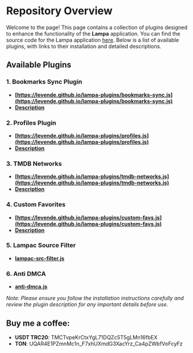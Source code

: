 # Repository Overview

Welcome to the page! This page contains a collection of plugins designed to enhance the functionality of the **Lampa** application. You can find the source code for the Lampa application [here](https://github.com/yumata/lampa-source). Below is a list of available plugins, with links to their installation and detailed descriptions.

## Available Plugins

### 1. **Bookmarks Sync Plugin**
- **[https://levende.github.io/lampa-plugins/bookmarks-sync.js](https://levende.github.io/lampa-plugins/bookmarks-sync.js)**
- **[Description](https://levende.github.io/lampa-plugins/docs/bookmarks-sync)**

### 2. **Profiles Plugin**
- **[https://levende.github.io/lampa-plugins/profiles.js](https://levende.github.io/lampa-plugins/profiles.js)**
- **[Description](https://levende.github.io/lampa-plugins/docs/profiles)**

### 3. **TMDB Networks**
- **[https://levende.github.io/lampa-plugins/tmdb-networks.js](https://levende.github.io/lampa-plugins/tmdb-networks.js)**
- **[Description](https://levende.github.io/lampa-plugins/docs/tmdb-networks)**

### 4. **Custom Favorites**
- **[https://levende.github.io/lampa-plugins/custom-favs.js](https://levende.github.io/lampa-plugins/custom-favs.js)**
- **[Description](https://levende.github.io/lampa-plugins/docs/custom-favs)**

### 5. **Lampac Source Filter**
- **[lampac-src-filter.js](https://levende.github.io/lampa-plugins/lampac-src-filter.js)**

### 6. **Anti DMCA**
- **[anti-dmca.js](https://levende.github.io/lampa-plugins/anti-dmca.js)**

*Note: Please ensure you follow the installation instructions carefully and review the plugin description for any important details before use.*

## Buy me a coffee:
- **USDT TRC20**: TMCTvpeKrCtxYgL71DQZc5T5gLMn16fbEX
- **TON**: UQAR4E1PZmnMc1n_F7xhUXmdG3XacYrz_Ca4pZWbfVoFcyFz
